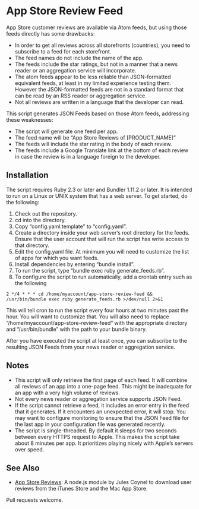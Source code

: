 # App Store Review Feed

App Store customer reviews are available via Atom feeds, but using those feeds directly has some drawbacks:

* In order to get all reviews across all storefronts (countries), you need to subscribe to a feed for each storefront.
* The feed names do not include the name of the app.
* The feeds include the star ratings, but not in a manner that a news reader or an aggregation service will incorporate.
* The atom feeds appear to be less reliable than JSON-formatted equivalent feeds, at least in my limited experience testing them. However the JSON-formatted feeds are not in a standard format that can be read by an RSS reader or aggregation service.
* Not all reviews are written in a language that the developer can read.

This script generates JSON Feeds based on those Atom feeds, addressing these weaknesses:

* The script will generate one feed per app.
* The feed name will be “App Store Reviews of [PRODUCT_NAME]”
* The feeds will include the star rating in the body of each review.
* The feeds include a Google Translate link at the bottom of each review in case the review is in a language foreign to the developer.

## Installation

The script requires Ruby 2.3 or later and Bundler 1.11.2 or later. It is intended to run on a Linux or UNIX system that has a web server. To get started, do the following:

1. Check out the repository.
2. cd into the directory.
3. Copy “config.yaml.template” to “config.yaml”.
4. Create a directory inside your web server‘s root directory for the feeds. Ensure that the user account that will run the script has write access to that directory.
5. Edit the config.yaml file. At minimum you will need to customize the list of apps for which you want feeds.
6. Install dependencies by entering “bundle install”.
7. To run the script, type “bundle exec ruby generate_feeds.rb”.
8. To configure the script to run automatically, add a crontab entry such as the following

````
2 */4 * * * cd /home/myaccount/app-store-review-feed && /usr/bin/bundle exec ruby generate_feeds.rb >/dev/null 2>&1
````

This will tell cron to run the script every four hours at two minutes past the hour. You will want to customize that. You will also need to replace “/home/myaccount/app-store-review-feed” with the appropriate directory and “/usr/bin/bundle” with the path to your bundle binary.

After you have executed the script at least once, you can subscribe to the resulting JSON Feeds from your news reader or aggregation service.

## Notes

* This script will only retrieve the first page of each feed. It will combine all reviews of an app into a one-page feed. This might be inadequate for an app with a very high volume of reviews.
* Not every news reader or aggregation service supports JSON Feed.
* If the script cannot retrieve a feed, it includes an error entry in the feed that it generates. If it encounters an unexpected error, it will stop. You may want to configure monitoring to ensure that the JSON Feed file for the last app in your configuration file was generated recently.
* The script is single-threaded. By default it sleeps for two seconds between every HTTPS request to Apple. This makes the script take about 8 minutes per app. It prioritizes playing nicely with Apple’s servers over speed.

## See Also

* [App Store Reviews](https://github.com/jcoynel/app-store-reviews): A node.js module by Jules Coynel to download user reviews from the iTunes Store and the Mac App Store.

Pull requests welcome.
